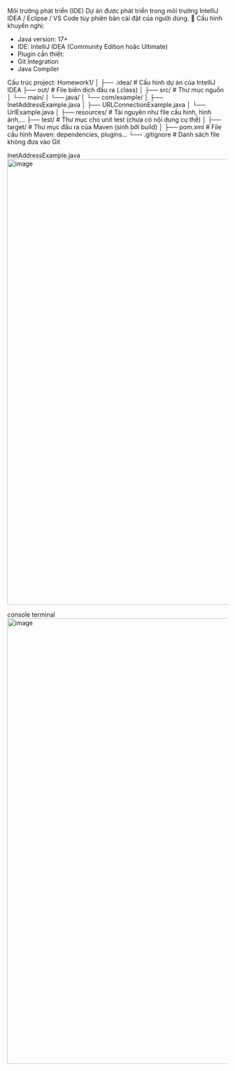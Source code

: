 Môi trường phát triển (IDE)
Dự án được phát triển trong môi trường IntelliJ IDEA / Eclipse / VS Code tùy phiên bản cài đặt của người dùng.
🔹 Cấu hình khuyến nghị:
- Java version: 17+
- IDE: IntelliJ IDEA (Community Edition hoặc Ultimate)
- Plugin cần thiết:
- Git Integration
- Java Compiler
  
Cấu trúc project:
Homework1/
│
├── .idea/                  # Cấu hình dự án của IntelliJ IDEA
├── out/                    # File biên dịch đầu ra (.class)
│
├── src/                    # Thư mục nguồn
│   └── main/
│       └── java/
│           └── com/example/
│               ├── InetAddressExample.java
│               ├── URLConnectionExample.java
│               └── UrlExample.java
│
├── resources/              # Tài nguyên như file cấu hình, hình ảnh,...
├── test/                   # Thư mục cho unit test (chưa có nội dung cụ thể)
│
├── target/                 # Thư mục đầu ra của Maven (sinh bởi build)
│
├── pom.xml                 # File cấu hình Maven: dependencies, plugins...
└── .gitignore              # Danh sách file không đưa vào Git

InetAddressExample.java
<img width="1920" height="1020" alt="image" src="https://github.com/user-attachments/assets/2eab37d0-98b3-4cb4-84df-53876bf865cd" />

console terminal
<img width="1920" height="1020" alt="image" src="https://github.com/user-attachments/assets/c51740ce-ac3b-478e-a1be-74b6a284ee16" />

